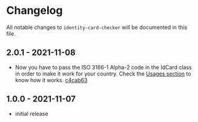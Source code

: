 # Changelog

All notable changes to `identity-card-checker` will be documented in this file.

## 2.0.1 - 2021-11-08

- Now you have to pass the ISO 3166-1 Alpha-2 code in the IdCard class in order to make it work for your country. Check the [Usages section](https://github.com/torralbodavid/identity-card-checker#usage) to know how it works. [c4cab63](https://github.com/torralbodavid/simple-recaptcha-v3/commit/c4cab636f311a0ae2c8ef748cccc7fc31582bec9)

## 1.0.0 - 2021-11-07

- initial release
